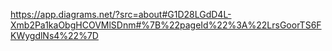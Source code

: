 https://app.diagrams.net/?src=about#G1D28LGdD4L-Xmb2Pa1kaObgHCOVMlSDnm#%7B%22pageId%22%3A%22LrsGoorTS6FKWygdlNs4%22%7D
